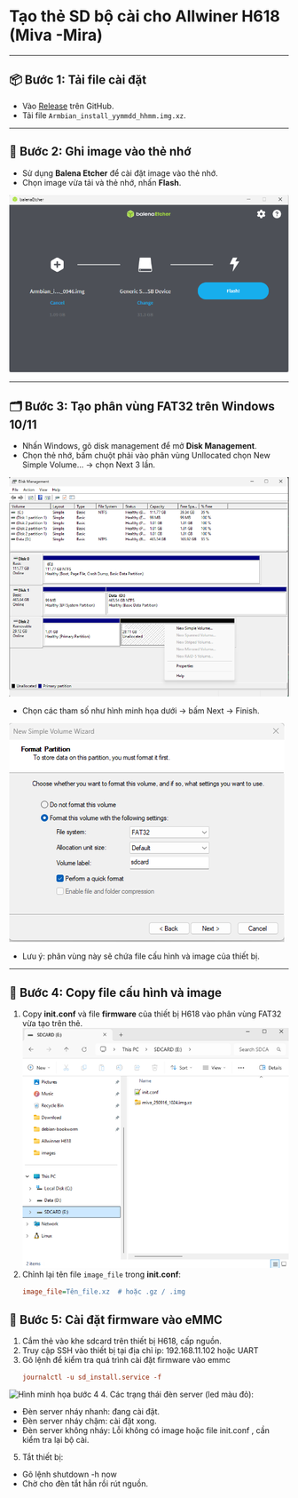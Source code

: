 # Tạo thẻ SD bộ cài cho Allwiner H618 (Miva -Mira)

---
## 📦 Bước 1: Tải file cài đặt

- Vào [Release](https://github.com/hoangvh/miva-armbian-build/releases) trên GitHub.
- Tải file `Armbian_install_yymmdd_hhmm.img.xz`.

---

## 💽 Bước 2: Ghi image vào thẻ nhớ

- Sử dụng **Balena Etcher** để cài đặt image vào thẻ nhớ.
- Chọn image vừa tải và thẻ nhớ, nhấn **Flash**.

![Hình minh họa bước 2](images/balena-etcher.png)

---

## 🗂 Bước 3: Tạo phân vùng FAT32 trên Windows 10/11

- Nhấn Windows, gõ disk management để mở **Disk Management**.
- Chọn thẻ nhớ, bấm chuột phải vào phân vùng Unllocated chọn New Simple Volume... -> chọn Next 3 lần.
  
 ![Hình minh họa bước 3](images/disk-management.png)
 
- Chọn các tham số như hình minh họa dưới -> bấm Next -> Finish.

 ![Hình minh họa bước 3](images/format_fat32.png)

- Lưu ý: phân vùng này sẽ chứa file cấu hình và image của thiết bị.

---

## 📂 Bước 4: Copy file cấu hình và image

1. Copy **init.conf** và file **firmware** của thiết bị H618 vào phân vùng FAT32 vừa tạo trên thẻ.
 ![Hình minh họa bước 4](images/sdcard.png)
2. Chỉnh lại tên file `image_file` trong **init.conf**:
   ```ini
   image_file=Tên_file.xz  # hoặc .gz / .img
   
## 📂 Bước 5: Cài đặt firmware vào eMMC

1. Cắm thẻ vào khe sdcard trên thiết bị H618, cấp nguồn.
2. Truy cập SSH vào thiết bị tại địa chỉ ip: 192.168.11.102 hoặc UART
3. Gõ lệnh để kiểm tra quá trình cài đặt firmware vào emmc
   ```ini
   journalctl -u sd_install.service -f
![Hình minh họa bước 4](images/ssh.png)
4. Các trạng thái đèn server (led màu đỏ):
- Đèn server nháy nhanh: đang cài đặt.
- Đèn server nháy chậm: cài đặt xong.
- Đèn server không nháy: Lỗi không có image hoặc file init.conf , cần kiểm tra lại bộ cài.
5. Tắt thiết bị:
- Gõ lệnh shutdown -h now
- Chờ cho đèn tắt hẳn rồi rút nguồn.


